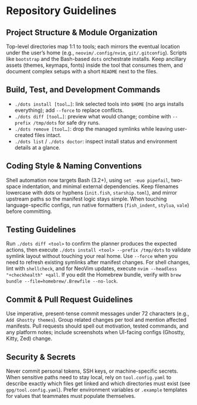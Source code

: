 # Repository Guidelines

## Project Structure & Module Organization
Top-level directories map 1:1 to tools; each mirrors the eventual location under the user’s home (e.g., `neovim/.config/nvim`, `git/.gitconfig`). Scripts like `bootstrap` and the Bash-based `dots` orchestrate installs. Keep ancillary assets (themes, keymaps, fonts) inside the tool that consumes them, and document complex setups with a short `README` next to the files.

## Build, Test, and Development Commands
- `./dots install [tool…]`: link selected tools into `$HOME` (no args installs everything); add `--force` to replace conflicts.
- `./dots diff [tool…]`: preview what would change; combine with `--prefix /tmp/dots` for safe dry runs.
- `./dots remove [tool…]`: drop the managed symlinks while leaving user-created files intact.
- `./dots list` / `./dots doctor`: inspect install status and environment details at a glance.

## Coding Style & Naming Conventions
Shell automation now targets Bash (3.2+), using `set -euo pipefail`, two-space indentation, and minimal external dependencies. Keep filenames lowercase with dots or hyphens (`init.fish`, `starship.toml`), and mirror upstream paths so the manifest logic stays simple. When touching language-specific configs, run native formatters (`fish_indent`, `stylua`, `vale`) before committing.

## Testing Guidelines
Run `./dots diff <tool>` to confirm the planner produces the expected actions, then execute `./dots install <tool> --prefix /tmp/dots` to validate symlink layout without touching your real home. Use `--force` when you need to refresh existing symlinks after manifest changes. For shell changes, lint with `shellcheck`, and for NeoVim updates, execute `nvim --headless "+checkhealth" +qall`. If you edit the Homebrew bundle, verify with `brew bundle --file=homebrew/.Brewfile --no-lock`.

## Commit & Pull Request Guidelines
Use imperative, present-tense commit messages under 72 characters (e.g., `Add Ghostty themes`). Group related changes per tool and mention affected manifests. Pull requests should spell out motivation, tested commands, and any platform notes; include screenshots when UI-facing configs (Ghostty, Kitty, Zed) change.

## Security & Secrets
Never commit personal tokens, SSH keys, or machine-specific secrets. When sensitive paths need to stay local, rely on `tool.config.yaml` to describe exactly which files get linked and which directories must exist (see `gpg/tool.config.yaml`). Prefer environment variables or `.example` templates for values that teammates must populate themselves.

